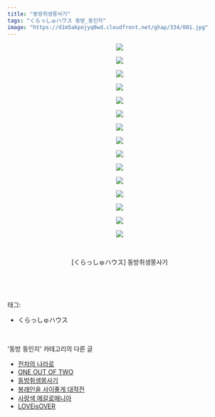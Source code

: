 ```yaml
---
title: "동방취생몽사기"
tags: "くらっしゅハウス 동방_동인지"
image: "https://d1m5akpojyq0wd.cloudfront.net/ghap/334/001.jpg"
---
```

<div class="article">
<p style="text-align: center; clear: none; float: none;"><img src="{{ site.imgserver6 }}/ghap/334/001.jpg"/></p>
<p style="text-align: center; clear: none; float: none;"><img src="{{ site.imgserver6 }}/ghap/334/002.jpg"/></p>
<p style="text-align: center; clear: none; float: none;"><img src="{{ site.imgserver6 }}/ghap/334/003.jpg"/></p>
<p style="text-align: center; clear: none; float: none;"><img src="{{ site.imgserver6 }}/ghap/334/004.jpg"/></p>
<p style="text-align: center; clear: none; float: none;"><img src="{{ site.imgserver6 }}/ghap/334/005.jpg"/></p>
<p style="text-align: center; clear: none; float: none;"><img src="{{ site.imgserver6 }}/ghap/334/006.jpg"/></p>
<p style="text-align: center; clear: none; float: none;"><img src="{{ site.imgserver6 }}/ghap/334/007.jpg"/></p>
<p style="text-align: center; clear: none; float: none;"><img src="{{ site.imgserver6 }}/ghap/334/008.jpg"/></p>
<p style="text-align: center; clear: none; float: none;"><img src="{{ site.imgserver6 }}/ghap/334/009.jpg"/></p>
<p style="text-align: center; clear: none; float: none;"><img src="{{ site.imgserver6 }}/ghap/334/010.jpg"/></p>
<p style="text-align: center; clear: none; float: none;"><img src="{{ site.imgserver6 }}/ghap/334/011.jpg"/></p>
<p style="text-align: center; clear: none; float: none;"><img src="{{ site.imgserver6 }}/ghap/334/012.jpg"/></p>
<p style="text-align: center; clear: none; float: none;"><img src="{{ site.imgserver6 }}/ghap/334/013.jpg"/></p>
<p style="text-align: center; clear: none; float: none;"><img src="{{ site.imgserver6 }}/ghap/334/014.jpg"/></p>
<p style="text-align: center; clear: none; float: none;"><img src="{{ site.imgserver6 }}/ghap/334/015.jpg"/></p>
<p style="text-align: center; clear: none; float: none;"><br/></p>
<p style="text-align: center; clear: none; float: none;">[くらっしゅハウス] 동방취생몽사기</p>
<p><br/></p>
</div><br/>
<div class="tagTrail">
<p>태그: </p>
<ul>
<li>くらっしゅハウス</li>
</ul>
</div><br/>
<div class="another">
<p>'동방 동인지' 카테고리의 다른 글</p>
<ul>
<li><a href="/ghap_336">전차의 나라로</a></li>
<li><a href="/ghap_335">ONE OUT OF TWO</a></li>
<li><a href="/ghap_334">동방취생몽사기</a></li>
<li><a href="/ghap_332">봉래인을 사이좋게 대작전</a></li>
<li><a href="/ghap_331">사랑색 메갈로매니아</a></li>
<li><a href="/ghap_330">LOVEisOVER</a></li>
</ul>
</div><br/>
<div class="cb_module cb_fluid">
<div class="cb_wrt cb_profile">
</div><!-- commentList close -->
</div><br/>
